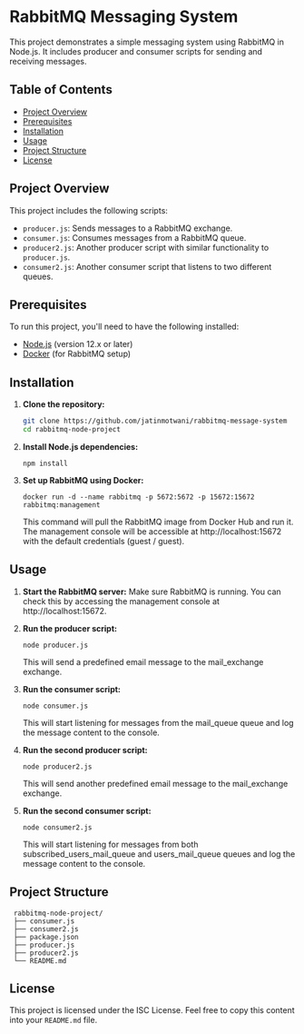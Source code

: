 # RabbitMQ Messaging System

This project demonstrates a simple messaging system using RabbitMQ in Node.js. It includes producer and consumer scripts for sending and receiving messages.

## Table of Contents

- [Project Overview](#project-overview)
- [Prerequisites](#prerequisites)
- [Installation](#installation)
- [Usage](#usage)
- [Project Structure](#project-structure)
- [License](#license)

## Project Overview

This project includes the following scripts:

- `producer.js`: Sends messages to a RabbitMQ exchange.
- `consumer.js`: Consumes messages from a RabbitMQ queue.
- `producer2.js`: Another producer script with similar functionality to `producer.js`.
- `consumer2.js`: Another consumer script that listens to two different queues.

## Prerequisites

To run this project, you'll need to have the following installed:

- [Node.js](https://nodejs.org/) (version 12.x or later)
- [Docker](https://www.docker.com/) (for RabbitMQ setup)

## Installation

1. **Clone the repository:**

   ```bash
   git clone https://github.com/jatinmotwani/rabbitmq-message-system
   cd rabbitmq-node-project
   ```

2. **Install Node.js dependencies:**

   ```
   npm install
   ```

3. **Set up RabbitMQ using Docker:**
   ```
   docker run -d --name rabbitmq -p 5672:5672 -p 15672:15672 rabbitmq:management
   ```
   This command will pull the RabbitMQ image from Docker Hub and run it. The management console will be accessible at http://localhost:15672 with the default credentials (guest / guest).

## Usage

1. **Start the RabbitMQ server:**
   Make sure RabbitMQ is running. You can check this by accessing the management console at http://localhost:15672.

2. **Run the producer script:**

   ```
   node producer.js
   ```

   This will send a predefined email message to the mail_exchange exchange.

3. **Run the consumer script:**

   ```
   node consumer.js
   ```

   This will start listening for messages from the mail_queue queue and log the message content to the console.

4. **Run the second producer script:**

   ```
   node producer2.js
   ```

   This will send another predefined email message to the mail_exchange exchange.

5. **Run the second consumer script:**

   ```
   node consumer2.js
   ```

   This will start listening for messages from both subscribed_users_mail_queue and users_mail_queue queues and log the message content to the console.

## Project Structure

```
 rabbitmq-node-project/
 ├── consumer.js
 ├── consumer2.js
 ├── package.json
 ├── producer.js
 ├── producer2.js
 └── README.md
```

## License

This project is licensed under the ISC License.
Feel free to copy this content into your `README.md` file.

